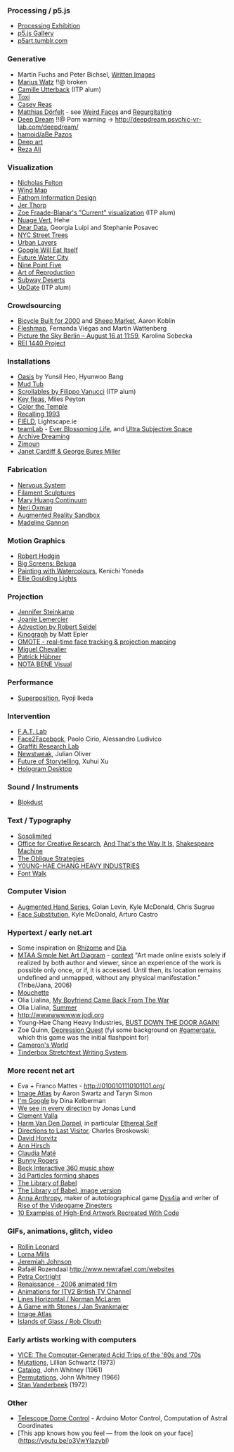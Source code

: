 ### Processing / p5.js
* [Processing Exhibition](http://processing.org/exhibition/)
* [p5.js Gallery](https://p5js.org/showcase/)
* [p5art.tumblr.com](http://p5art.tumblr.com/)

### Generative 
* Martin Fuchs and Peter Bichsel, [Written Images](http://writtenimages.net/)
* [Marius Watz](http://mariuswatz.com/category/works/) 
  !!@ broken
* [Camille Utterback](http://camilleutterback.com/) (ITP alum)
* [Toxi](http://toxi.co.uk/)
* [Casey Reas](http://reas.com)
* [Matthias Dörfelt](http://www.mokafolio.de/) - see [Weird Faces](http://www.mokafolio.de/works/Weird-Faces) and [Regurgitating](http://www.mokafolio.de/works/Regurgitating)
* [Deep Dream](http://psychic-vr-lab.com/deepdream/) 
  !!@ Porn warning -> http://deepdream.psychic-vr-lab.com/deepdream/
* [hamoid/aBe Pazos](http://hamoid.com/)
* [Deep art](https://deepart.io/)
* [Reza Ali](http://www.syedrezaali.com/)

### Visualization
* [Nicholas Felton](http://feltron.com/)
* [Wind Map](http://hint.fm/wind/)
* [Fathom Information Design](http://fathom.info/)
* [Jer Thorp](http://blog.blprnt.com/)
* [Zoe Fraade-Blanar's "Current" visualization](http://www.binaryspark.com/current/) (ITP alum)
* [Nuage Vert](http://hehe.org2.free.fr/?language=en), Hehe
* [Dear Data](http://www.dear-data.com/), Georgia Luipi and Stephanie Posavec
* [NYC Street Trees](http://jillhubley.com/project/nyctrees/)
* [Urban Layers](http://io.morphocode.com/urban-layers/)
* [Google Will Eat Itself](http://www.gwei.org/pages/diagram/diagram.html)
* [Future Water City](http://futurewatercity.com/)
* [Nine Point Five](http://www.ninepointfive.org/)
* [Art of Reproduction](http://hint.fm/projects/reproduction/)
* [Subway Deserts](http://laughingsquid.com/subway-deserts-a-new-york-city-map-visualizing-areas-that-are-poorly-serviced-by-subways/)
* [UpDate](https://itp.nyu.edu/thesis2017/project/ying-he) (ITP alum)

### Crowdsourcing
* [Bicycle Built for 2000](http://www.bicyclebuiltfortwothousand.com/) and [Sheep Market](http://www.thesheepmarket.com/), Aaron Koblin
* [Fleshmap](http://www.fleshmap.com/), Fernanda Viégas and Martin Wattenberg
* [Picture the Sky Berlin – August 16 at 11:59](http://www.nephologies.com/PictureSky/), Karolina Sobecka
* [REI 1440 Project](http://www.rei1440project.com/)

### Installations
* [Oasis](http://everyware.kr/portfolio/contents/09_oasis/) by Yunsil Heo, Hyunwoo Bang
* [Mud Tub](http://tomgerhardt.com/mudtub/)
* [Scrollables by Filippo Vanucci](http://www.filippovanucci.com/work/scrollables/) (ITP alum)
* [Key fleas](http://www.creativeapplications.net/processing/keyfleas-interactive-augmented-projection-by-miles-peyton/), Miles Peyton
* [Color the Temple](https://www.youtube.com/watch?v=coef0Mk_xCU&feature=youtu.be)
* [Recalling 1993](http://www.adweek.com/adfreak/droga5s-recalling-1993-project-turns-nyc-pay-phones-geo-located-time-capsules-148159)
* [FIELD](https://vimeo.com/76176152), Lightscape.ie
* [teamLab](http://www.team-lab.net/all) - [Ever Blossoming Life](http://www.team-lab.net/en/latest/exhibition/nagoyagallery2015.html), and [Ultra Subjective Space](http://ultrasubjectivespace.com/)
* [Archive Dreaming](http://www.creativeapplications.net/vvvv/archive-dreaming/) 
* [Zimoun](https://vimeo.com/85034898)
* [Janet Cardiff & George Bures Miller](https://www.cardiffmiller.com/artworks/inst/opera.html#)

### Fabrication
 * [Nervous System](http://n-e-r-v-o-u-s.com/)
 * [Filament Sculptures](http://www.liaworks.com/theprojects/filament-sculptures/)
 * [Mary Huang Continuum](http://www.rhymeandreasoncreative.com/portfolio/index.php?project=continuum)
 * [Neri Oxman](http://www.creativeapplications.net/objects/wanderers-digitally-grown-3d-printed-wearables-that-could-embed-living-matter/)
 * [Augmented Reality Sandbox](http://idav.ucdavis.edu/~okreylos/ResDev/SARndbox/)
 * [Madeline Gannon](http://www.madlab.cc/tactum/)


### Motion Graphics
* [Robert Hodgin](http://flight404.com/)
* [Big Screens: Beluga](https://vimeo.com/44995692)
* [Painting with Watercolours](http://www.creativeapplications.net/openframeworks/painting-with-watercolours-using-openframeworks-fbo-kenichi-yoneda-kynd/), Kenichi Yoneda
* [Ellie Goulding Lights](http://lights.helloenjoy.com/)

### Projection
* [Jennifer Steinkamp](http://jsteinkamp.com/)
* [Joanie Lemercier](http://joanielemercier.com/projects/)
* [Advection by Robert Seidel](https://vimeo.com/78254212)
* [Kinograph](http://mepler.com/Kinograph) by Matt Epler
* [OMOTE - real-time face tracking & projection mapping](https://vimeo.com/103425574)
* [Miguel Chevalier](http://www.fubiz.net/2014/11/13/interactive-carpets-in-italian-castle/)
* [Patrick Hübner](https://www.patrik-huebner.com/portfolio-item/wooden-drum-audio-reactive-live-projection/)
* [NOTA BENE Visual](http://www.notabenevisual.com/#/works/in-order-to-control/)


### Performance
* [Superposition](http://www.creativeapplications.net/events/superposition-5-84-quintillion-facets-of-the-digital-sublime/), Ryoji Ikeda

### Intervention
* [F.A.T. Lab](http://fffff.at/about/)
* [Face2Facebook](http://www.face-to-facebook.net/index.php), Paolo Cirio, Alessandro Ludivico
* [Graffiti Research Lab](http://www.graffitiresearchlab.com)
* [Newstweak](http://www.newstweak.org), Julian Oliver
* [Future of Storytelling](http://futureofstorytelling.org/), Xuhui Xu
* [Hologram Desktop](http://www.tomsguide.com/us/Microsoft-Holodesk-Hologram-3D-Interaction,news-12963.html)

### Sound / Instruments
* [Blokdust](https://www.blokdust.com)

### Text / Typography
* [Sosolimited](http://sosolimited.com/reconstitution/)
* [Office for Creative Research](http://o-c-r.org/), [And That's the Way It Is](https://vimeo.com/51650488), [Shakespeare Machine](https://vimeo.com/55963191)
* [The Oblique Strategies](http://www.rtqe.net/ObliqueStrategies/OSintro.html)
* [Y0UNG-HAE CHANG HEAVY INDUSTRIES](http://www.yhchang.com/)
* [Font Walk](http://www.fontwalk.de/03/)

### Computer Vision
* [Augmented Hand Series](http://www.flong.com/projects/augmented-hand-series/), Golan Levin, Kyle McDonald, Chris Sugrue
* [Face Substitution](https://vimeo.com/29348533), Kyle McDonald, Arturo Castro

### Hypertext / early net.art
* Some inspiration on [Rhizome](http://rhizome.org/artbase/collections/2/) and [Dia](http://www.diaart.org/artist_web_projects).
* [MTAA Simple Net Art Diagram](http://www.mteww.com/images/netartdiagram.gif) - [context](http://www.mtaa.net/mtaaRR/off-line_art/snad.html) "Art made online exists solely if realized by both author and viewer, since an experience of the work is possible only once, or if, it is accessed. Until then, its location remains undefined and unmapped, without any physical manifestation." (Tribe/Jana, 2006)
* [Mouchette](http://www.mouchette.org/)
* Olia Lialina, [My Boyfriend Came Back From The War](http://www.teleportacia.org/war/)
* Olia Lialina, [Summer](http://jonaslund.biz/olia/summer/)
* http://wwwwwwwww.jodi.org
* Young-Hae Chang Heavy Industries, [BUST DOWN THE DOOR AGAIN!](http://yhchang.com/GATES_OF_HELL.html)
* Zoe Quinn, [Depression Quest](http://www.depressionquest.com) (fyi some background on [#gamergate](http://deadspin.com/the-future-of-the-culture-wars-is-here-and-its-gamerga-1646145844), which this game was the initial flashpoint for)
* [Cameron's World](http://www.cameronsworld.net/)
* [Tinderbox Stretchtext Writing System](http://www.natematias.com/stretchtext/).

### More recent net art
* Eva + Franco Mattes - http://0100101110101101.org/
* [Image Atlas](http://www.imageatlas.org/) by Aaron Swartz and Taryn Simon
* [I'm Google](http://dinakelberman.tumblr.com/) by Dina Kelberman
* [We see in every direction](http://ineverydirection.net/) by Jonas Lund
* [Clement Valla](http://clementvalla.com/)
* [Harm Van Den Dorpel](http://harmvandendorpel.com/#websites), in particular [Ethereal Self](http://etherealself.com/)
* [Directions to Last Visitor](http://directionstolastvisitor.com/), Charles Broskowski
* [David Horvitz](http://davidhorvitz.com/)
* [Ann Hirsch](http://therealannhirsch.com/)
* [Claudia Maté](http://claudiamate.com/)
* [Bunny Rogers](http://meryn.ru/)
* [Beck Interactive 360 music show](www.hello-again.com/beck360/main/beck360.html)
* [3d Particles forming shapes](http://codepen.io/gadgetgnome/pen/jbPxwQ)
* [The Library of Babel](https://libraryofbabel.info/)
* [The Library of Babel, image version](https://babelia.libraryofbabel.info/)
* [Anna Anthropy](https://www.theguardian.com/technology/gamesblog/2013/apr/10/anna-anthropy-twine-revolution), maker of autobiographical game [Dys4ia](https://w.itch.io/dys4ia) and writer of [Rise of the Videogame Zinesters](https://www.amazon.com/Rise-Videogame-Zinesters-Drop-outs-Housewives/dp/1609803728)
* [10 Examples of High-End Artwork Recreated With Code](https://speckyboy.com/high-end-artwork-code/)

### GIFs, animations, glitch, video
* [Rollin Leonard](http://rollinleonard.com/)
* [Lorna Mills](http://www.digitalmediatree.com/sallymckay/LornaMillsImageDump/)
* [Jeremiah Johnson](http://www.datacorruption.org/)
* Rafaël Rozendaal http://www.newrafael.com/websites
* [Petra Cortright](http://www.petracortright.com/)
* [Renaissance - 2006 animated film](https://www.youtube.com/watch?v=oh7s32XRScQ)
* [Animations for ITV2 British TV Channel](http://www.fubiz.net/en/2015/08/27/colorful-animations-for-itv2-tv-channel/)
* [Lines Horizontal / Norman McLaren](https://www.youtube.com/watch?v=qJwfeG3Mntk)
* [A Game with Stones / Jan Svankmajer](https://vimeo.com/99961406)
* [Image Atlas](http://www.imageatlas.org/)
* [Islands of Glass / Rob Clouth](https://vimeo.com/119439725)

### Early artists working with computers
* [VICE: The Computer-Generated Acid Trips of the '60s and '70s](http://motherboard.vice.com/blog/the-early-years-of-computer-generated-acid-trips)
* [Mutations](https://www.youtube.com/watch?v=nKGrz4AMbqk), Lillian Schwartz (1973)
* [Catalog](https://www.youtube.com/watch?v=TbV7loKp69s&feature=relmfu), John Whitney (1961)
* [Permutations](https://www.youtube.com/watch?v=BzB31mD4NmA), John Whitney (1966)
* [Stan Vanderbeek](https://www.youtube.com/watch?v=VTrKWJe6CS4) (1972)

### Other
* [Telescope Dome Control](http://astro.neutral.org/arduino/how-to-write-arduino-telescope-goto-mount-controller.shtml) - Arduino Motor Control, Computation of Astral Coordinates
* [This app knows how you feel — from the look on your face] (https://youtu.be/o3VwYIazybI)